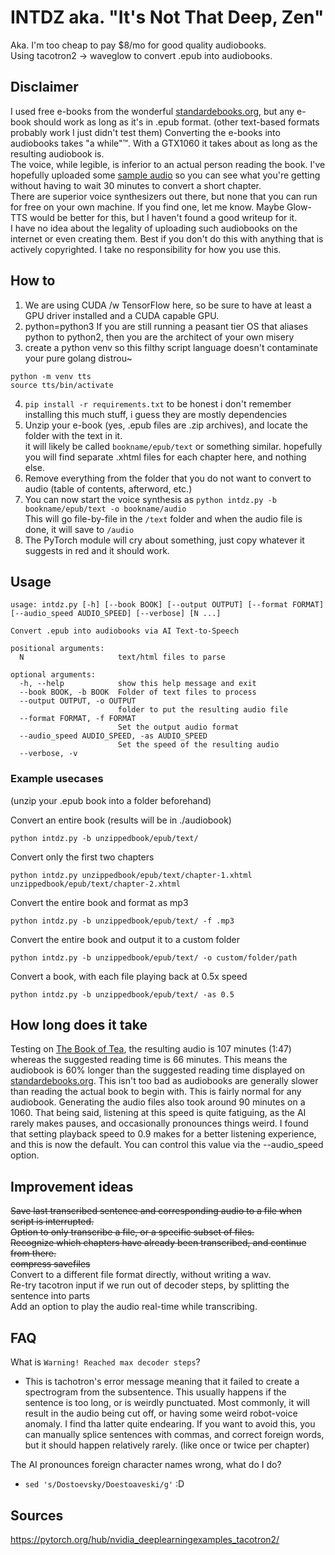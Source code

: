 # INTDZ aka. "It's Not That Deep, Zen"
Aka. I'm too cheap to pay $8/mo for good quality audiobooks.  
Using tacotron2 -> waveglow to convert .epub into audiobooks.

## Disclaimer
I used free e-books from the wonderful [standardebooks.org](https://standardebooks.org), but any e-book should work as long as it's in .epub format. (other text-based formats probably work I just didn't test them)
Converting the e-books into audiobooks takes "a while"™. With a GTX1060 it takes about as long as the resulting audiobook is.  
The voice, while legible, is inferior to an actual person reading the book.
I've hopefully uploaded some [sample audio](https://github.com/f-viktor/intzd/blob/master/sampleAudio.ogg?raw=true) so you can see what you're getting without having to wait 30 minutes to convert a short chapter.  
There are superior voice synthesizers out there, but none that you can run for free on your own machine.
If you find one, let me know. Maybe Glow-TTS would be better for this, but I haven't found a good writeup for it.  
I have no idea about the legality of uploading such audiobooks on the internet or even creating them.
Best if you don't do this with anything that is actively copyrighted. I take no responsibility for how you use this.  

## How to
1. We are using CUDA /w TensorFlow here, so be sure to have at least a GPU driver installed and a CUDA capable GPU.  
2. python=python3 If you are still running a peasant tier OS that aliases python to python2, then you are the architect of your own misery  
3. create a python venv so this filthy script language doesn't contaminate your pure golang distrou~
```
python -m venv tts
source tts/bin/activate
```
4. `pip install -r requirements.txt` to be honest i don't remember installing this much stuff, i guess they are mostly dependencies
5. Unzip your e-book (yes, .epub files are .zip archives), and locate the folder with the text in it.  
it will likely be called `bookname/epub/text` or something similar. hopefully you will find separate .xhtml files for each   chapter here, and nothing else.
6. Remove everything from the folder that you do not want to convert to audio (table of contents, afterword, etc.)
7. You can now start the voice synthesis as `python intdz.py -b bookname/epub/text -o bookname/audio`  
This will go file-by-file in the `/text` folder and when the audio file is done, it will save to `/audio`
8. The PyTorch module will cry about something, just copy whatever it suggests in red and it should work.

## Usage
```
usage: intdz.py [-h] [--book BOOK] [--output OUTPUT] [--format FORMAT] [--audio_speed AUDIO_SPEED] [--verbose] [N ...]

Convert .epub into audiobooks via AI Text-to-Speech

positional arguments:
  N                     text/html files to parse

optional arguments:
  -h, --help            show this help message and exit
  --book BOOK, -b BOOK  Folder of text files to process
  --output OUTPUT, -o OUTPUT
                        folder to put the resulting audio file
  --format FORMAT, -f FORMAT
                        Set the output audio format
  --audio_speed AUDIO_SPEED, -as AUDIO_SPEED
                        Set the speed of the resulting audio
  --verbose, -v

```

### Example usecases
(unzip your .epub book into a folder beforehand)  

Convert an entire book (results will be in ./audiobook)
```
python intdz.py -b unzippedbook/epub/text/
```
Convert only the first two chapters
```
python intdz.py unzippedbook/epub/text/chapter-1.xhtml  unzippedbook/epub/text/chapter-2.xhtml
```
Convert the entire book and format as mp3
```
python intdz.py -b unzippedbook/epub/text/ -f .mp3
```
Convert the entire book and output it to a custom folder
```
python intdz.py -b unzippedbook/epub/text/ -o custom/folder/path
```
Convert a book, with each file playing back at 0.5x speed
```
python intdz.py -b unzippedbook/epub/text/ -as 0.5
```


## How long does it take
Testing on [The Book of Tea](https://standardebooks.org/ebooks/okakura-kakuzo/the-book-of-tea), the resulting audio is 107 minutes (1:47) whereas the suggested reading time is 66 minutes. This means the audiobook is 60% longer than the suggested reading time displayed on [standardebooks.org](https://standardebooks.org). This isn't too bad as audiobooks are generally slower than reading the actual book to begin with. This is fairly normal for any audiobook. Generating the audio files also took around 90 minutes on a 1060. That being said, listening at this speed is quite fatiguing, as the AI rarely makes pauses, and occasionally pronounces things weird. I found that setting playback speed to 0.9 makes for a better listening experience, and this is now the default. You can control this value via the --audio_speed option.

## Improvement ideas
~~Save last transcribed sentence and corresponding audio to a file when script is interrupted.~~  
~~Option to only transcribe a file, or a specific subset of files.~~  
~~Recognize which chapters have already been transcribed, and continue from there.~~  
~~compress savefiles~~   
Convert to a different file format directly, without writing a wav.   
Re-try tacotron input if we run out of decoder steps, by splitting the sentence into parts  
Add an option to play the audio real-time while transcribing.  

## FAQ
What is `Warning! Reached max decoder steps`?  
- This is tachotron's error message meaning that it failed to create a spectrogram from the subsentence.
This usually happens if the sentence is too long, or is weirdly punctuated.
Most commonly, it will result in the audio being cut off, or having some weird robot-voice anomaly. I find tha latter quite endearing.
If you want to avoid this, you can manually splice sentences with commas, and correct foreign words, but it should happen relatively rarely.
(like once or twice per chapter)

The AI pronounces foreign character names wrong, what do I do?
- `sed 's/Dostoevsky/Doestoaveski/g'` :D

## Sources
https://pytorch.org/hub/nvidia_deeplearningexamples_tacotron2/
